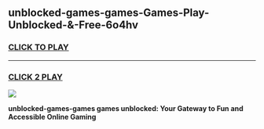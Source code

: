 
## unblocked-games-games-Games-Play-Unblocked-&-Free-6o4hv
<h3>
<a href="https://premium76.site?title=unblocked-games-games&ref=24A">CLICK TO PLAY</a></h3>
<hr>

<h3>
<a href="https://premium76.site?title=unblocked-games-games&ref=24A">CLICK 2 PLAY</a>
  
</h3>

<a href="https://premium76.site?title=unblocked-games-games&ref=24A"><img src="https://clearcache.store/games.png"></a>


**unblocked-games-games games unblocked: Your Gateway to Fun and Accessible Online Gaming**
